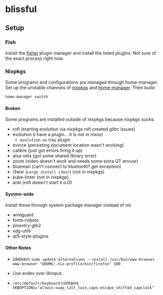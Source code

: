 # blissful

## Setup

### Fish

Install the [fisher](https://github.com/jorgebucaran/fisher) plugin manager and
install the listed plugins. Not sure of the exact process right now.

### Nixpkgs

Some programs and configurations are managed through home-manager. Set up the
unstable channels of [nixpkgs](https://nixos.org/download.html) and
[home-manager](https://github.com/nix-community/home-manager). Then build:

```bash
home-manager switch
```

#### Broken

Some programs are installed outside of nixpkgs because nixpkgs sucks:

- rofi (starting evolution via nixpkgs rofi created glibc issues)
- evolution (i have a plugin... it is not in nixos)
  - `evolution-on` tray plugin
- evince (persisting document location wasn't working)
- calibre (just got errors firing it up)
- alsa-utils (got some shared library error)
- zoom (video doesn't work and needs some extra QT envvar)
- blueman (can't connect to bluetooth? get exception)
- i3wsr (`cargo install i3wsr`) (not in nixpkgs)
- kube-linter (not in nixpkgs)
- anki (rofi doesn't start it o.O)

#### System-wide

Install these through system package manager instead of nix

- wireguard
- fonts-roboto
- pinentry-gtk2
- xdg-utils
- qt5-style-plugins

#### Other Notes

- (debian) `sudo update-alternatives --install /usr/bin/www-browser www-browser "$HOME/.nix-profile/bin/firefox" 100`

- Use evdev over libinput.
- `/etc/default/keyboard` contains `XKBOPTIONS="altwin:swap_lalt_lwin,caps:escape_shifted_capslock"`
